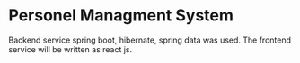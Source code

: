 # Personel Managment System 

Backend service spring boot, hibernate, spring data was used. The frontend service will be written as react js.

